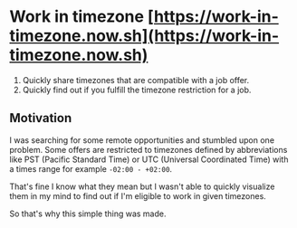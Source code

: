 # Work in timezone [https://work-in-timezone.now.sh](https://work-in-timezone.now.sh)

1. Quickly share timezones that are compatible with a job offer.
2. Quickly find out if you fulfill the timezone restriction for a job.

## Motivation

I was searching for some remote opportunities and stumbled upon one problem. Some offers are restricted to timezones defined by abbreviations like PST (Pacific Standard Time) or UTC (Universal Coordinated Time) with a times range for example `-02:00 - +02:00`.

That's fine I know what they mean but I wasn't able to quickly visualize them in my mind to find out if I'm eligible to work in given timezones.

So that's why this simple thing was made.
